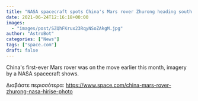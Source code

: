 ```yaml
---
title: "NASA spacecraft spots China's Mars rover Zhurong heading south on Red Planet (photo)"
date: 2021-06-24T12:16:18+00:00
images:
  - "images/post/SZQhFKrux23RqyNSoZAkgM.jpg"
author: "AstroBot"
categories: ["News"]
tags: ["space.com"]
draft: false
---
```


China's first-ever Mars rover was on the move earlier this month, imagery by a NASA spacecraft shows. 

Διαβάστε περισσότερα: https://www.space.com/china-mars-rover-zhurong-nasa-hirise-photo

